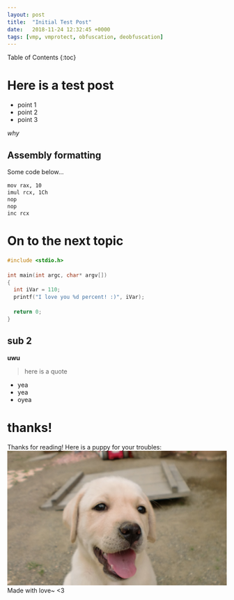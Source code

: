 ```yaml
---
layout: post
title:  "Initial Test Post"
date:   2018-11-24 12:32:45 +0000
tags: [vmp, vmprotect, obfuscation, deobfuscation]
---
```


Table of Contents
{:toc}

# Here is a test post
  - point 1
  - point 2
  - point 3
  
*why*

## Assembly formatting

Some code below...
```x86asm
mov rax, 10
imul rcx, 1Ch
nop
nop
inc rcx
```

# On to the next topic

```cpp
#include <stdio.h>

int main(int argc, char* argv[])
{
  int iVar = 110;
  printf("I love you %d percent! :)", iVar);
  
  return 0;
}
```

## sub 2
**uwu**

>here is
>a quote

  - yea
  - yea
  - oyea

# thanks!
Thanks for reading! Here is a puppy for your troubles:
![cute puppy uwu](/assets/puppy.jpg)
Made with love~
<3
